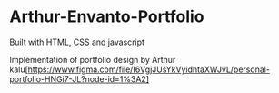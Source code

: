 # Arthur-Envanto-Portfolio
Built with HTML, CSS and javascript


Implementation of portfolio design by Arthur kalu[https://www.figma.com/file/I6VgjJUsYkVyidhtaXWJvL/personal-portfolio-HNGi7-JL?node-id=1%3A2] 